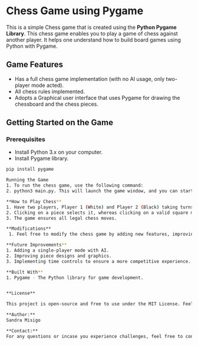 # Chess Game using Pygame

This is a simple Chess game that is created using the **Python Pygame Library**. This chess game enables you to play a game of chess against another player. It helps one understand how to build board games using Python with Pygame. 

## Game Features
- Has a full chess game implementation (with no AI usage, only two-player mode acted).
- All chess rules implemented.
- Adopts a Graphical user interface that uses Pygame for drawing the chessboard and the chess pieces.

## Getting Started on the Game

### Prerequisites
- Install Python 3.x on your computer.
- Install Pygame library.

```bash
pip install pygame

Running the Game
1. To run the chess game, use the following command:
2. python3 main.py. This will launch the game window, and you can start playing chess!

**How to Play Chess**
1. Have two players, Player 1 (White) and Player 2 (Black) taking turns to move the pieces.
2. Clicking on a piece selects it, whereas clicking on a valid square moves the piece there.
3. The game ensures all legal chess moves.

**Modifications**
 1. Feel free to modify the chess game by adding new features, improving the graphics, or even implementing an AI opponent.

**Future Improvements**
1. Adding a single-player mode with AI.
2. Improving piece designs and graphics.
3. Implementing time controls to ensure a more competitive experience.

**Built With**
1. Pygame - The Python library for game development.


**License**

This project is open-source and free to use under the MIT License. Feel free to modify and share as needed.

**Author:** 
Sandra Misigo

**Contact:**
For any questions or incase you experience challenges, feel free to contact me via [sandra.misigo@student.moringaschool.com]. Good luck!
 

